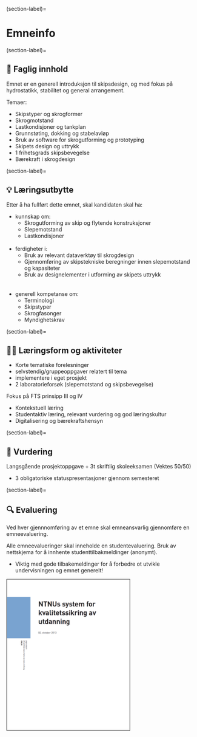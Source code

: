 (section-label)=
# Emneinfo 
(section-label)=
## 📖 Faglig innhold
Emnet er en generell introduksjon til skipsdesign, og med fokus på hydrostatikk, stabilitet og general arrangement. 

Temaer: 
- Skipstyper og skrogformer
- Skrogmotstand
- Lastkondisjoner og tankplan
- Grunnstøting, dokking og stabelavløp
- Bruk av software for skrogutforming og prototyping
- Skipets design og uttrykk
- 1 frihetsgrads skipsbevegelse 
- Bærekraft i skrogdesign


(section-label)=
## 💡 Læringsutbytte 
Etter å ha fullført dette emnet, skal kandidaten skal ha:

- kunnskap om:
    - Skrogutforming av skip og flytende konstruksjoner
    - Slepemotstand
    - Lastkondisjoner
    <br>
- ferdigheter i:
    - Bruk av relevant dataverktøy til skrogdesign
    - Gjennomføring av skipstekniske beregninger innen slepemotstand og kapasiteter
    - Bruk av designelementer i utforming av skipets uttrykk
    <br>
    <br>
- generell kompetanse om:
    - Terminologi
    - Skipstyper 
    - Skrogfasonger
    - Myndighetskrav

(section-label)=
## 👨‍🏫 Læringsform og aktiviteter 

- Korte tematiske forelesninger 
- selvstendig/gruppeoppgaver relatert til tema 
- implementere i eget prosjekt 
- 2 laboratorieforsøk (slepemotstand og skipsbevegelse)

Fokus på FTS prinsipp III og IV 
- Kontekstuell læring 
- Studentaktiv læring, relevant vurdering og god læringskultur 
- Digitalisering og bærekraftshensyn 

(section-label)=
## 🏅 Vurdering 

Langsgående prosjektoppgave + 3t skriftlig skoleeksamen (Vektes 50/50)

- 3 obligatoriske statuspresentasjoner gjennom semesteret

(section-label)=
## 🔍 Evaluering
Ved hver gjennnomføring av et emne skal emneansvarlig gjennomføre en emneevaluering. 

Alle emneevalueringer skal inneholde en studentevaluering. Bruk av nettskjema for å innhente studenttilbakmeldinger (anonymt).
- Viktig med gode tilbakemeldinger for å forbedre ot utvikle undervisningen og emnet generelt! 

<img src='./images/ntnu_kvalitetsikringsystem.png' width=”400” height='400' >


